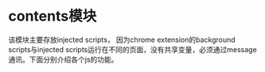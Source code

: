 # contents模块
该模块主要存放injected scripts， 因为chrome extension的background scripts与injected scripts运行在不同的页面，没有共享变量，必须通过message通讯。下面分别介绍各个js的功能。